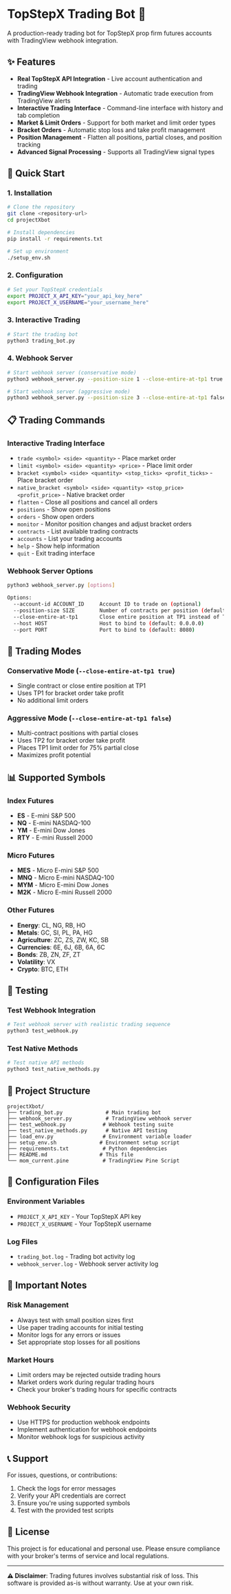 # TopStepX Trading Bot 🤖

A production-ready trading bot for TopStepX prop firm futures accounts with TradingView webhook integration.

## ✨ Features

- **Real TopStepX API Integration** - Live account authentication and trading
- **TradingView Webhook Integration** - Automatic trade execution from TradingView alerts
- **Interactive Trading Interface** - Command-line interface with history and tab completion
- **Market & Limit Orders** - Support for both market and limit order types
- **Bracket Orders** - Automatic stop loss and take profit management
- **Position Management** - Flatten all positions, partial closes, and position tracking
- **Advanced Signal Processing** - Supports all TradingView signal types

## 🚀 Quick Start

### 1. **Installation**
```bash
# Clone the repository
git clone <repository-url>
cd projectXbot

# Install dependencies
pip install -r requirements.txt

# Set up environment
./setup_env.sh
```

### 2. **Configuration**
```bash
# Set your TopStepX credentials
export PROJECT_X_API_KEY="your_api_key_here"
export PROJECT_X_USERNAME="your_username_here"
```

### 3. **Interactive Trading**
```bash
# Start the trading bot
python3 trading_bot.py
```

### 4. **Webhook Server**
```bash
# Start webhook server (conservative mode)
python3 webhook_server.py --position-size 1 --close-entire-at-tp1 true

# Start webhook server (aggressive mode)
python3 webhook_server.py --position-size 3 --close-entire-at-tp1 false
```

## 📋 Trading Commands

### **Interactive Trading Interface**
- `trade <symbol> <side> <quantity>` - Place market order
- `limit <symbol> <side> <quantity> <price>` - Place limit order
- `bracket <symbol> <side> <quantity> <stop_ticks> <profit_ticks>` - Place bracket order
- `native_bracket <symbol> <side> <quantity> <stop_price> <profit_price>` - Native bracket order
- `flatten` - Close all positions and cancel all orders
- `positions` - Show open positions
- `orders` - Show open orders
- `monitor` - Monitor position changes and adjust bracket orders
- `contracts` - List available trading contracts
- `accounts` - List your trading accounts
- `help` - Show help information
- `quit` - Exit trading interface

### **Webhook Server Options**
```bash
python3 webhook_server.py [options]

Options:
  --account-id ACCOUNT_ID     Account ID to trade on (optional)
  --position-size SIZE        Number of contracts per position (default: 1)
  --close-entire-at-tp1       Close entire position at TP1 instead of TP2
  --host HOST                 Host to bind to (default: 0.0.0.0)
  --port PORT                 Port to bind to (default: 8080)
```

## 🎯 Trading Modes

### **Conservative Mode** (`--close-entire-at-tp1 true`)
- Single contract or close entire position at TP1
- Uses TP1 for bracket order take profit
- No additional limit orders

### **Aggressive Mode** (`--close-entire-at-tp1 false`)
- Multi-contract positions with partial closes
- Uses TP2 for bracket order take profit
- Places TP1 limit order for 75% partial close
- Maximizes profit potential

## 📊 Supported Symbols

### **Index Futures**
- **ES** - E-mini S&P 500
- **NQ** - E-mini NASDAQ-100
- **YM** - E-mini Dow Jones
- **RTY** - E-mini Russell 2000

### **Micro Futures**
- **MES** - Micro E-mini S&P 500
- **MNQ** - Micro E-mini NASDAQ-100
- **MYM** - Micro E-mini Dow Jones
- **M2K** - Micro E-mini Russell 2000

### **Other Futures**
- **Energy**: CL, NG, RB, HO
- **Metals**: GC, SI, PL, PA, HG
- **Agriculture**: ZC, ZS, ZW, KC, SB
- **Currencies**: 6E, 6J, 6B, 6A, 6C
- **Bonds**: ZB, ZN, ZF, ZT
- **Volatility**: VX
- **Crypto**: BTC, ETH

## 🧪 Testing

### **Test Webhook Integration**
```bash
# Test webhook server with realistic trading sequence
python3 test_webhook.py
```

### **Test Native Methods**
```bash
# Test native API methods
python3 test_native_methods.py
```

## 📁 Project Structure

```
projectXbot/
├── trading_bot.py              # Main trading bot
├── webhook_server.py           # TradingView webhook server
├── test_webhook.py            # Webhook testing suite
├── test_native_methods.py      # Native API testing
├── load_env.py                # Environment variable loader
├── setup_env.sh              # Environment setup script
├── requirements.txt           # Python dependencies
├── README.md                 # This file
└── mom_current.pine           # TradingView Pine Script
```

## 🔧 Configuration Files

### **Environment Variables**
- `PROJECT_X_API_KEY` - Your TopStepX API key
- `PROJECT_X_USERNAME` - Your TopStepX username

### **Log Files**
- `trading_bot.log` - Trading bot activity log
- `webhook_server.log` - Webhook server activity log

## 🚨 Important Notes

### **Risk Management**
- Always test with small position sizes first
- Use paper trading accounts for initial testing
- Monitor logs for any errors or issues
- Set appropriate stop losses for all positions

### **Market Hours**
- Limit orders may be rejected outside trading hours
- Market orders work during regular trading hours
- Check your broker's trading hours for specific contracts

### **Webhook Security**
- Use HTTPS for production webhook endpoints
- Implement authentication for webhook endpoints
- Monitor webhook logs for suspicious activity

## 📞 Support

For issues, questions, or contributions:
1. Check the logs for error messages
2. Verify your API credentials are correct
3. Ensure you're using supported symbols
4. Test with the provided test scripts

## 📄 License

This project is for educational and personal use. Please ensure compliance with your broker's terms of service and local regulations.

---

**⚠️ Disclaimer**: Trading futures involves substantial risk of loss. This software is provided as-is without warranty. Use at your own risk.